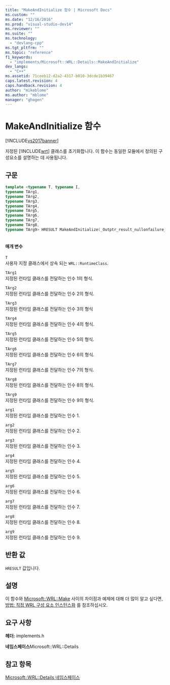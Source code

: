 ```yaml
---
title: "MakeAndInitialize 함수 | Microsoft Docs"
ms.custom: ""
ms.date: "12/16/2016"
ms.prod: "visual-studio-dev14"
ms.reviewer: ""
ms.suite: ""
ms.technology: 
  - "devlang-cpp"
ms.tgt_pltfrm: ""
ms.topic: "reference"
f1_keywords: 
  - "implements/Microsoft::WRL::Details::MakeAndInitialize"
dev_langs: 
  - "C++"
ms.assetid: 71ceeb12-d2a2-4317-b010-3dcde1b39467
caps.latest.revision: 4
caps.handback.revision: 4
author: "mikeblome"
ms.author: "mblome"
manager: "ghogen"
---
```

# MakeAndInitialize 함수
[!INCLUDE[vs2017banner](../assembler/inline/includes/vs2017banner.md)]

지정된 [!INCLUDE[wrt](../atl/reference/includes/wrt_md.md)] 클래스를 초기화합니다.  이 함수는 동일한 모듈에서 정의된 구성요소를 설명하는 데 사용됩니다.  
  
## 구문  
  
```cpp  
template <typename T, typename I,   
typename TArg1,   
typename TArg2,   
typename TArg3,   
typename TArg4,   
typename TArg5,   
typename TArg6,   
typename TArg7,   
typename TArg8,   
typename TArg9> HRESULT MakeAndInitialize(_Outptr_result_nullonfailure_ I** ppvObject, TArg1 &&arg1, TArg2 &&arg2, TArg3 &&arg3, TArg4 &&arg4, TArg5 &&arg5, TArg6 &&arg6, TArg7 &&arg7, TArg8 &&arg8, TArg9 &&arg9) throw()  
  
```  
  
#### 매개 변수  
 `T`  
 사용자 지정 클래스에서 상속 되는 `WRL::RuntimeClass`.  
  
 `TArg1`  
 지정된 런타임 클래스를 전달하는 인수 1의 형식.  
  
 `TArg2`  
 지정된 런타임 클래스를 전달하는 인수 2의 형식.  
  
 `TArg3`  
 지정된 런타임 클래스를 전달하는 인수 3의 형식  
  
 `TArg4`  
 지정된 런타임 클래스를 전달하는 인수 4의 형식.  
  
 `TArg5`  
 지정된 런타임 클래스를 전달하는 인수 5의 형식.  
  
 `TArg6`  
 지정된 런타임 클래스를 전달하는 인수 6의 형식.  
  
 `TArg7`  
 지정된 런타임 클래스를 전달하는 인수 7의 형식.  
  
 `TArg8`  
 지정된 런타임 클래스를 전달하는 인수 8의 형식.  
  
 `TArg9`  
 지정된 런타임 클래스를 전달하는 인수 9의 형식.  
  
 `arg1`  
 지정된 런타임 클래스를 전달하는 인수 1.  
  
 `arg2`  
 지정된 런타임 클래스를 전달하는 인수 2.  
  
 `arg3`  
 지정된 런타임 클래스를 전달하는 인수 3.  
  
 `arg4`  
 지정된 런타임 클래스를 전달하는 인수 4.  
  
 `arg5`  
 지정된 런타임 클래스를 전달하는 인수 5.  
  
 `arg6`  
 지정된 런타임 클래스를 전달하는 인수 6.  
  
 `arg7`  
 지정된 런타임 클래스를 전달하는 인수 7.  
  
 `arg8`  
 지정된 런타임 클래스를 전달하는 인수 8.  
  
 `arg9`  
 지정된 런타임 클래스를 전달하는 인수 9.  
  
## 반환 값  
 `HRESULT` 값입니다.  
  
## 설명  
 이 함수와 [Microsoft::WRL::Make](../windows/make-function.md) 사이의 차이점과 예제에 대해 더 많이 알고 싶다면, [방법: 직접 WRL 구성 요소 인스턴스화](../windows/how-to-instantiate-wrl-components-directly.md) 를 참조하십시오.  
  
## 요구 사항  
 **헤더:** implements.h  
  
 **네임스페이스**Microsoft::WRL::Details  
  
## 참고 항목  
 [Microsoft::WRL::Details 네임스페이스](../windows/microsoft-wrl-details-namespace.md)